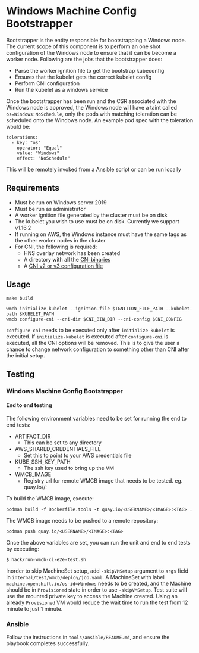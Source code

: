 # Windows Machine Config Bootstrapper

Bootstrapper is the entity responsible for bootstrapping a Windows node. The current scope of this component is to
perform an one shot configuration of the Windows node to ensure that it can be become a worker node. Following are the
jobs that the bootstrapper does:
- Parse the worker ignition file to get the bootstrap kubeconfig
- Ensures that the kubelet gets the correct kubelet config
- Perform CNI configuration
- Run the kubelet as a windows service

Once the bootstrapper has been run and the CSR associated with the Windows node is approved, the Windows 
node will have a taint called `os=Windows:NoSchedule`, only the pods with matching toleration can 
be scheduled onto the Windows node. An example pod spec with the toleration would be:

```
tolerations:
  - key: "os"
    operator: "Equal"
    value: "Windows"
    effect: "NoSchedule"
```

This will be remotely invoked from a Ansible script or can be run locally

## Requirements

- Must be run on Windows server 2019
- Must be run as administrator
- A worker ignition file generated by the cluster must be on disk
- The kubelet you wish to use must be on disk. Currently we support v1.16.2
- If running on AWS, the Windows instance must have the same tags as the other worker nodes in the cluster
- For CNI, the following is required:
  * HNS overlay network has been created
  * A directory with all the [CNI binaries](https://github.com/containernetworking/plugins/releases/download/v0.8.2/cni-plugins-windows-amd64-v0.8.2.tgz)
  * A [CNI v2 or v3 configuration file](https://github.com/containernetworking/cni/blob/master/SPEC.md#network-configuration)

## Usage
```
make build
```

```
wmcb initialize-kubelet --ignition-file $IGNITION_FILE_PATH --kubelet-path $KUBELET_PATH
wmcb configure-cni --cni-dir $CNI_BIN_DIR --cni-config $CNI_CONFIG
```

`configure-cni` needs to be executed only after `initialize-kubelet` is executed. If `initialize-kubelet` is executed
after `configure-cni` is executed, all the CNI options will be removed. This is to give the user a chance to change
network configuration to something other than CNI after the initial setup.

## Testing

### Windows Machine Config Bootstrapper

#### End to end testing
The following environment variables need to be set for running the end to end tests:
- ARTIFACT_DIR
  - This can be set to any directory
- AWS_SHARED_CREDENTIALS_FILE
  - Set this to point to your AWS credentials file
- KUBE_SSH_KEY_PATH
  - The ssh key used to bring up the VM
- WMCB_IMAGE
  - Registry url for remote WMCB image that needs to be tested. eg. quay.io/<USERNAME>/<IMAGE>:<TAG>

To build the WMCB image, execute:
```
podman build -f Dockerfile.tools -t quay.io/<USERNAME>/<IMAGE>:<TAG> .
``` 
The WMCB image needs to be pushed to a remote repository:
```
podman push quay.io/<USERNAME>/<IMAGE>:<TAG>
```

Once the above variables are set, you can run the unit and end to end tests by executing:
```shell script
$ hack/run-wmcb-ci-e2e-test.sh
```

Inorder to skip MachineSet setup, add `-skipVMSetup` argument to `args` field in `internal/test/wmcb/deploy/job.yaml`.
A MachineSet with label `machine.openshift.io/os-id=Windows` needs to be created, and the Machine should be in `Provisioned` 
state in order to use `-skipVMSetup`. Test suite will use the mounted private key to access the Machine created. 
Using an already `Provisioned` VM would reduce the wait time to run the test from 12 minute to just 1 minute.

### Ansible

Follow the instructions in `tools/ansible/README.md`, and ensure the playbook completes successfully.
